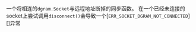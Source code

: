 <!-- YAML
added: v12.0.0
-->

一个将相连的`dgram.Socket`与远程地址断掉的同步函数。
在一个已经未连接的socket上尝试调用`disconnect()`会导致一个[`ERR_SOCKET_DGRAM_NOT_CONNECTED`][]异常
